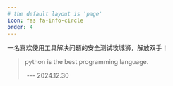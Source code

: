 ```yaml
---
# the default layout is 'page'
icon: fas fa-info-circle
order: 4
---
```




一名喜欢使用工具解决问题的安全测试攻城狮，解放双手！



> python is the best programming language.  
>
> ​										--- 2024.12.30

